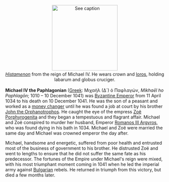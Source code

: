 <div class="photo" colspan="2" style="text-align: center; margin: 25px 0 10px;"><a class="image" href="https://en.wikipedia.org/wiki/File:Michael_IV_histamenon_(reverse).jpg" title="See caption"><img alt="See caption" data-file-height="208" data-file-width="208" decoding="async" height="208" src="https://upload.wikimedia.org/wikipedia/commons/3/31/Michael_IV_histamenon_%28reverse%29.jpg" width="208"/></a><div style="line-height:normal;padding-bottom:0.2em;padding-top:0.2em;"><i><a href="https://en.wikipedia.org/wiki/Histamenon" title="Histamenon">Histamenon</a></i> from the reign of Michael IV. He wears crown and <a href="https://en.wikipedia.org/wiki/Loros" title="Loros">loros</a>, holding labarum and globus cruciger.</div></div>

[comment]: # 'breakpoint'
<p><b>Michael IV the Paphlagonian</b> (<a href="https://en.wikipedia.org/wiki/Greek_language" title="Greek language">Greek</a>: <span lang="el"><span lang="grc" title="Ancient Greek language text">Μιχαὴλ (Δ´) ὁ Παφλαγών</span></span>, <i>Mikhaēl ho Paphlagōn</i>; 1010 – 10 December 1041) was <a class="mw-redirect" href="https://en.wikipedia.org/wiki/Byzantine_Emperor" title="Byzantine Emperor">Byzantine Emperor</a> from 11 April 1034 to his death on 10 December 1041. He was the son of a peasant and worked as a <a href="https://en.wikipedia.org/wiki/Money_changer" title="Money changer">money changer</a> until he was found a job at court by his brother <a href="https://en.wikipedia.org/wiki/John_the_Orphanotrophos" title="John the Orphanotrophos">John the Orphanotrophos</a>. He caught the eye of the empress <a href="https://en.wikipedia.org/wiki/Zo%C3%AB_Porphyrogenita" title="Zoë Porphyrogenita">Zoë Porphyrogenita</a> and they began a tempestuous and flagrant affair. Michael and Zoë conspired to murder her husband, Emperor <a href="https://en.wikipedia.org/wiki/Romanos_III_Argyros" title="Romanos III Argyros">Romanos III Argyros</a>, who was found dying in his bath in 1034. Michael and Zoë were married the same day and Michael was crowned emperor the day after.
</p><p>Michael, handsome and energetic, suffered from poor health and entrusted most of the business of government to his brother. He distrusted Zoë and went to lengths to ensure that he did not suffer the same fate as his predecessor. The fortunes of the Empire under Michael's reign were mixed, with his most triumphant moment coming in 1041 when he led the imperial army against <a href="https://en.wikipedia.org/wiki/Bulgaria" title="Bulgaria">Bulgarian</a> rebels. He returned in triumph from this victory, but died a few months later.
</p>
